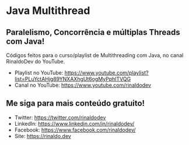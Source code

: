 # Java Multithread

## Paralelismo, Concorrência e múltiplas Threads com Java!

Códigos feitos para o curso/playlist de Multithreading com Java, no canal RinaldoDev do YouTube.

* Playlist no YouTube: https://www.youtube.com/playlist?list=PLuYctAHjg89YNXAXhgUt6ogMyPphlTVQG
* Canal no YouTube: https://www.youtube.com/rinaldodev

## Me siga para mais conteúdo gratuito!

* Twitter: https://twitter.com/rinaldodev
* LinkedIn: https://www.linkedin.com/in/rinaldodev/
* Facebook: https://www.facebook.com/rinaldodev/
* Site: https://rinaldo.dev
